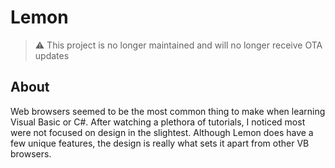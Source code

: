 # Lemon
> ⚠️ This project is no longer maintained and will no longer receive OTA updates

## About
Web browsers seemed to be the most common thing to make when learning Visual Basic or C#. After watching a plethora of tutorials, I noticed most were not focused on design in the slightest. Although Lemon does have a few unique features, the design is really what sets it apart from other VB browsers.
